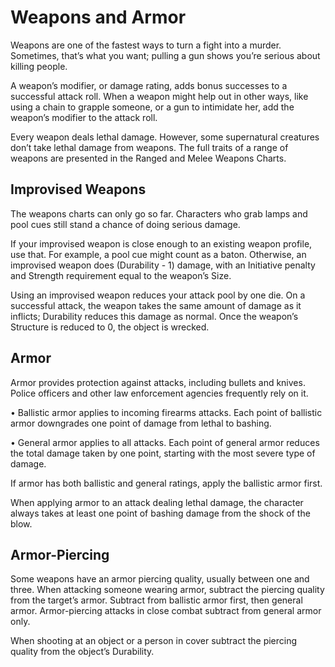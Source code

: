 # Weapons and Armor

Weapons are one of the fastest ways to turn a fight into
a murder. Sometimes, that’s what you want; pulling a gun
shows you’re serious about killing people.

A weapon’s modifier, or damage rating, adds bonus successes
to a successful attack roll. When a weapon might help out in
other ways, like using a chain to grapple someone, or a gun to
intimidate her, add the weapon’s modifier to the attack roll.

Every weapon deals lethal damage. However, some supernatural creatures don’t take lethal damage from weapons.
The full traits of a range of weapons are presented in the
Ranged and Melee Weapons Charts.

## Improvised Weapons

The weapons charts can only go so far. Characters who
grab lamps and pool cues still stand a chance of doing serious damage.

If your improvised weapon is close enough to an existing weapon profile, use that. For
example, a pool cue might count as a baton. Otherwise, an
improvised weapon does (Durability - 1) damage, with an
Initiative penalty and Strength requirement equal to the
weapon’s Size.

Using an improvised weapon reduces your attack pool by
one die. On a successful attack, the weapon takes the same
amount of damage as it inflicts; Durability reduces this damage as normal. Once the weapon’s Structure is reduced to 0,
the object is wrecked.

## Armor

Armor provides protection against attacks, including
bullets and knives. Police officers and other law enforcement
agencies frequently rely on it.

• Ballistic armor applies to incoming firearms attacks.
Each point of ballistic armor downgrades one point
of damage from lethal to bashing.

• General armor applies to all attacks. Each point of
general armor reduces the total damage taken by one
point, starting with the most severe type of damage.

If armor has both ballistic and general ratings, apply the
ballistic armor first.

When applying armor to an attack dealing lethal damage, the character always takes at least one point of bashing
damage from the shock of the blow.

## Armor-Piercing

Some weapons have an armor piercing quality, usually
between one and three. When attacking someone wearing
armor, subtract the piercing quality from the target’s armor. Subtract from ballistic armor first, then general armor.
Armor-piercing attacks in close combat subtract from general
armor only.

When shooting at an object or a person in cover
subtract the piercing quality from the object’s Durability.
